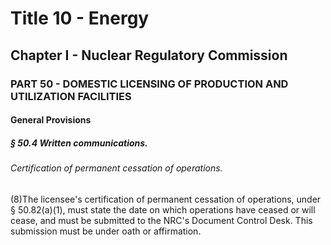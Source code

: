 
# Title 10 - Energy
## Chapter I - Nuclear Regulatory Commission
### PART 50 - DOMESTIC LICENSING OF PRODUCTION AND UTILIZATION FACILITIES
#### General Provisions
##### § 50.4 Written communications.
###### Certification of permanent cessation of operations.

(8)The licensee's certification of permanent cessation of operations, under § 50.82(a)(1), must state the date on which operations have ceased or will cease, and must be submitted to the NRC's Document Control Desk. This submission must be under oath or affirmation.
